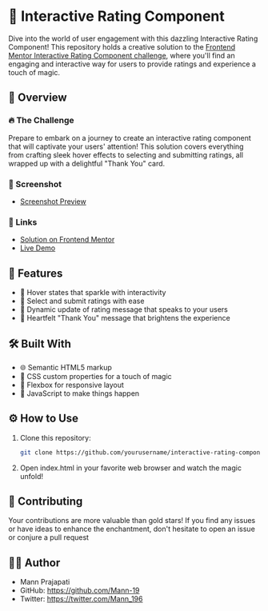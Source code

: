 # 🌟 Interactive Rating Component

Dive into the world of user engagement with this dazzling Interactive Rating Component! This repository holds a creative solution to the [Frontend Mentor Interactive Rating Component challenge](https://www.frontendmentor.io/challenges/interactive-rating-component-koxpeBUmI), where you'll find an engaging and interactive way for users to provide ratings and experience a touch of magic.

## 📖 Overview

### 🔥 The Challenge

Prepare to embark on a journey to create an interactive rating component that will captivate your users' attention! This solution covers everything from crafting sleek hover effects to selecting and submitting ratings, all wrapped up with a delightful "Thank You" card.

### 📸 Screenshot

- [Screenshot Preview](https://imgur.com/gallery/S5W42ip)

### 🔗 Links

- [Solution on Frontend Mentor](https://www.frontendmentor.io/solutions/interactive-rating-component-t7ouFcWmYL)
- [Live Demo](https://mann-19.github.io/Rating-Component/)

## 🌈 Features

- 🌟 Hover states that sparkle with interactivity
- 🎉 Select and submit ratings with ease
- 📣 Dynamic update of rating message that speaks to your users
- 💌 Heartfelt "Thank You" message that brightens the experience

## 🛠️ Built With

- 🌐 Semantic HTML5 markup
- 🎨 CSS custom properties for a touch of magic
- 📐 Flexbox for responsive layout
- 🚀 JavaScript to make things happen

## ⚙️ How to Use

1. Clone this repository:
   ```sh
   git clone https://github.com/yourusername/interactive-rating-component.git

2. Open index.html in your favorite web browser and watch the magic unfold!

## 🙌 Contributing

Your contributions are more valuable than gold stars! If you find any issues or have ideas to enhance the enchantment, don't hesitate to open an issue or conjure a pull request

## 👨‍💻 Author

- Mann Prajapati
- GitHub: https://github.com/Mann-19
- Twitter: https://twitter.com/Mann_196